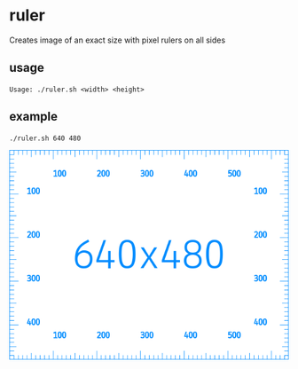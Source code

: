 # ruler

Creates image of an exact size with pixel rulers on all sides

## usage

```
Usage: ./ruler.sh <width> <height>
```

## example

```sh
./ruler.sh 640 480
```

![Example Ruler](//raw.githubusercontent.com/jandusek/ruler/master/ruler_640x480.png)